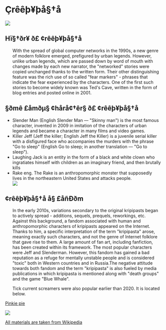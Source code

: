 <!DOCTYPE html>
<html>
<head>
    <title>creepypasta</title>
    <link rel="stylesheet" href="style_site.css">
</head>
<body>
    <h1>Çrêêþ¥þå§†å</h1>
    <img src="https://avatars.mds.yandex.net/i?id=7aa343bbb6f6812cf38776e65051e332_l-4054844-images-thumbs&n=13">
    <h2>Hï§†ðr¥ ð£ ¢rêêþ¥þå§†å</h2>
             <ul>With the spread of global computer networks in the 1990s, a new genre of modern folklore emerged, prefigured by urban legends. However, unlike urban legends, which are passed down by word of mouth with changes made by each new narrator, the "networked" stories were copied unchanged thanks to the written form. Their other distinguishing feature was the rich use of so called "fear markers" - phrases that indicate the fear experienced by the characters. One of the first such stories to become widely known was Ted's Cave, written in the form of blog entries and posted online in 2001.</ul>
             <h2>§ðmê £åmðµ§ ¢hårå¢†êr§ ð£ ¢rêêþ¥þå§†å</h2>
             <ul>
                   <li>Slender Man (English Slender Man — "Skinny man") is the most famous character, invented in 2009 in imitation of the characters of urban legends and became a character in many films and video games.</li>
                   <li>Killer Jeff (Jeff the killer; English Jeff the Killer) is a juvenile serial killer with a disfigured face who accompanies the murders with the phrase "Go to sleep" (English Go to sleep; in another translation — "Go to sleep").</li>
                   <li>Laughing Jack is an entity in the form of a black and white clown who ingratiates himself with children as an imaginary friend, and then brutally kills</li>
                   <li>Rake eng. The Rake is an anthropomorphic monster that supposedly lives in the northeastern United States and attacks people.</li>
                   <img src="https://upload.wikimedia.org/wikipedia/commons/thumb/1/18/Тонкий_человек.jpg/220px-Тонкий_человек.jpg"> 
             </ul>
             <h2>¢rêêþ¥þå§†å å§ £åñÐðm</h2>
             <ul>In the early 2010s, variations secondary to the original kripipasts began to actively spread - additions, sequels, prequels, reworkings, etc. Against this background, a fandom associated with human and anthropomorphic characters of kripipasts appeared on the Internet. Thanks to him, a specific interpretation of the term "kripipasta" arose, meaning exactly such characters, and not the genre of Internet folklore that gave rise to them. A large amount of fan art, including fanfiction, has been created within its framework. The most popular characters were Jeff and Slenderman. However, this fandom has gained a bad reputation as a refuge for mentally unstable people and is considered "toxic" both in Western countries and in Russia.The negative attitude towards both fandom and the term "kripipasta" is also fueled by media publications in which kripipasta is mentioned along with "death groups" and the game "Blue Whale".</ul>
             <ul>Tick current screamers were also popular earlier than 2020. It is located below.</ul>
             <p><a href="https://parad1st.github.io/Screamer/">Pinkie pie</a></p>
     <img src="https://creepypastapeeps.wordpress.com/wp-content/uploads/2013/12/p39.jpg?w=1398&h=784"> 
             <p><a href="https://ru.wikipedia.org/wiki/Крипипаста">All materials are taken from Wikipedia</a></p>
</body>
</html>

